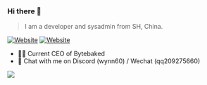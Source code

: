 ### Hi there 👋

> I am a developer and sysadmin from SH, China.

[![Website](https://img.shields.io/website?down_color=blue&down_message=Portfolio&style=for-the-badge&up_color=blue&up_message=Portfolio&url=https%3A%2F%2Fwynn.website)](https://wynn.website/)
[![Website](https://img.shields.io/website?down_color=green&down_message=ActiniumCloud&style=for-the-badge&up_color=green&up_message=ActiniumCloud&url=https%3A%2F%2Factiniumcloud.com)](https://actiniumcloud.com/)

- 👨‍💻 Current CEO of Bytebaked
- 💬 Chat with me on Discord (wynn60) / Wechat (qq209275660)

<a href="#">
<img src="https://github-readme-stats.vercel.app/api?username=wynn-dev&show_icons=true&theme=ocean_dark">
</a>
